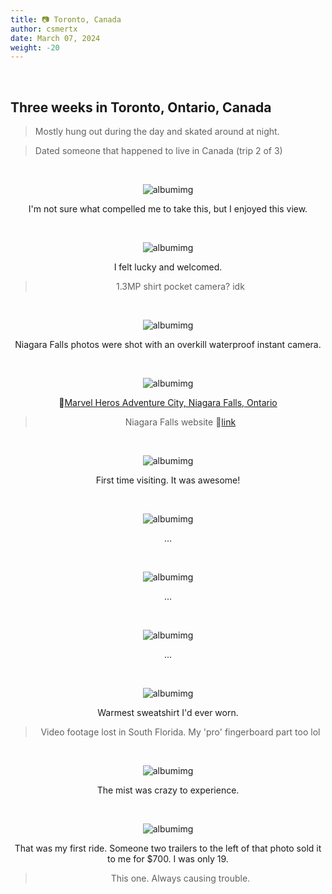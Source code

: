 ```yaml
---
title: 📷 Toronto, Canada
author: csmertx
date: March 07, 2024
weight: -20
---
```


<br />

## Three weeks in Toronto, Ontario, Canada

> Mostly hung out during the day and skated around at night.

> Dated someone that happened to live in Canada (trip 2 of 3)

<br />

<div style="text-align: center;">

![albumimg](/Blog/medium/2004/1.jpg "From the first flight of stairs landing of a townhouse in Chinatown, Toronto")

I'm not sure what compelled me to take this, but I enjoyed this view.

<br />

![albumimg](/Blog/medium/2004/2.jpg "Small room with a sleeping bag, low mini laptop desk, fan, pillows, and a bunch of other amenities for my three week say.")

I felt lucky and welcomed.

> 1.3MP shirt pocket camera? idk

<br />

![albumimg](/Blog/medium/2004/3.jpg "RCMP statue on the way to Niagara Falls")

Niagara Falls photos were shot with an overkill waterproof instant camera.

<br />

![albumimg](/Blog/medium/2004/4.jpg "Hulk and other super heros featured on interesting advertisement outside of Marvel Heros Adventure City")

🔗[Marvel Heros Adventure City, Niagara Falls, Ontario](https://marvel.fandom.com/wiki/Marvel_Attractions "Marvel Fandom | Marvel Attractions")

> Niagara Falls website 🔗[link](https://web.archive.org/web/20030711123922/http://www.fallsavenue.com/marvel.html "Archive.org | Fallsavenue.com / Marvel")

<br />

![albumimg](/Blog/medium/2004/5.jpg "Niagara Falls")

First time visiting. It was awesome!

<br />

![albumimg](/Blog/medium/2004/6.jpg "Niagara Falls #1")

...

<br />

![albumimg](/Blog/medium/2004/7.jpg "Niagara Falls #3")

...

<br />

![albumimg](/Blog/medium/2004/8.jpg "")

...

<br />

![albumimg](/Blog/medium/2004/9.jpg "Me with Niagara Falls behind me")

Warmest sweatshirt I'd ever worn.

> Video footage lost in South Florida. My 'pro' fingerboard part too lol

<br />

![albumimg](/Blog/medium/2004/10.jpg "Niagara Falls mist blocking everything")

The mist was crazy to experience.

<br />

![albumimg](/Blog/medium/2004/11.jpg "My folk's rental mobile home in Alamar Gardens, Gainesville, Florida. My yellow Manco Hornet scooter in front of my folk's Mazda 323")

That was my first ride. Someone two trailers to the left of that photo sold it to me for $700. I was only 19.

> This one. Always causing trouble.

<br />
